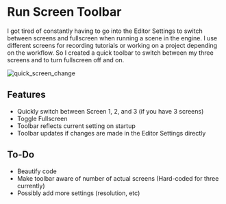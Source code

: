 # Run Screen Toolbar
I got tired of constantly having to go into the Editor Settings to switch between screens and fullscreen when running a scene in the engine.  I use different screens for recording tutorials or working on a project depending on the workflow.  So I created a quick toolbar to switch between my three screens and to turn fullscreen off and on.

![quick_screen_change](https://github.com/StayAtHomeDev-Git/Godot-Run-Screen-Toolbar/assets/123763219/d96ae370-fbb5-4b28-9031-c3c9d38cf7b6)

## Features

- Quickly switch between Screen 1, 2, and 3 (if you have 3 screens)
- Toggle Fullscreen
- Toolbar reflects current setting on startup
- Toolbar updates if changes are made in the Editor Settings directly

## To-Do

- Beautify code
- Make toolbar aware of number of actual screens (Hard-coded for three currently)
- Possibly add more settings (resolution, etc)
